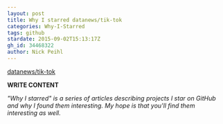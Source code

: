 ```yaml
---
layout: post
title: Why I starred datanews/tik-tok
categories: Why-I-Starred
tags: github
stardate: 2015-09-02T15:13:17Z
gh_id: 34468322
author: Nick Peihl
---
```


[datanews/tik-tok](star.repo.html_url)

**WRITE CONTENT**

*"Why I starred" is a series of articles describing projects I star on GitHub and why I found them interesting. My hope is that you'll find them interesting as well.*

